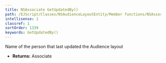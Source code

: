 ```yaml
---
title: NSAssociate GetUpdatedBy()
path: /EJScript/Classes/NSAudienceLayoutEntity/Member functions/NSAssociate GetUpdatedBy()
intellisense: 1
classref: 1
sortOrder: 1339
keywords: GetUpdatedBy()
---
```



Name of the person that last updated the Audience layout



* **Returns:** Associate


